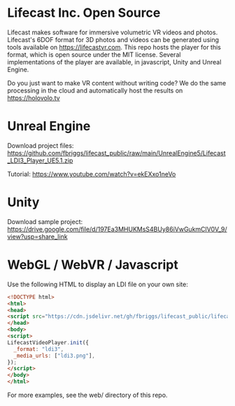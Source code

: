 # Lifecast Inc. Open Source

Lifecast makes software for immersive volumetric VR videos and photos. Lifecast's 6DOF format for 3D photos and videos can be generated using tools available on https://lifecastvr.com. This repo hosts the player for this format, which is open source under the MIT license. Several implementations of the player are available, in javascript, Unity and Unreal Engine.

Do you just want to make VR content without writing code? We do the same processing in the cloud and automatically host the results on https://holovolo.tv


# Unreal Engine

Download project files:
https://github.com/fbriggs/lifecast_public/raw/main/UnrealEngine5/Lifecast_LDI3_Player_UE5.1.zip

Tutorial:
https://www.youtube.com/watch?v=ekEXxo1neVo

# Unity

Download sample project:
https://drive.google.com/file/d/197Ea3MHUKMsS4BUy86iVwGukmClV0V_9/view?usp=share_link


# WebGL / WebVR / Javascript

Use the following HTML to display an LDI file on your own site:

```html
<!DOCTYPE html>
<html>
<head>
<script src="https://cdn.jsdelivr.net/gh/fbriggs/lifecast_public/lifecast.min.js"></script>
</head>
<body>
<script>
LifecastVideoPlayer.init({
  _format: "ldi3",
  _media_urls: ["ldi3.png"],
});
</script>
</body>
</html>
```

For more examples, see the web/ directory of this repo.

